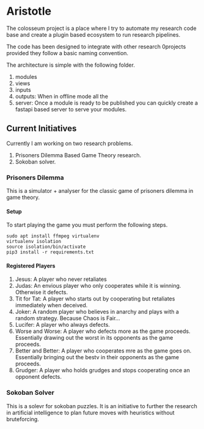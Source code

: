 # Aristotle

The colosseum project is a place where I try to automate my research code base and create a plugin based ecosystem to run research pipelines.

The code has been designed to integrate with other research 0projects provided they follow a basic naming convention.

The architecture is simple with the following folder.

1. modules
2. views
3. inputs
4. outputs: When in offline mode all the 
5. server: Once a module is ready to be published you can quickly create a fastapi based server to serve your modules.

## Current Initiatives

Currently I am working on two research problems.

1. Prisoners Dilemma Based Game Theory research.
2. Sokoban solver.

### Prisoners Dilemma

This is a simulator + analyser for the classic game of prisoners dilemma in game theory.

#### Setup
To start playing the game you must perform the following steps.

```
sudo apt install ffmpeg virtualenv
virtualenv isolation
source isolation/bin/activate
pip3 install -r requirements.txt
```

#### Registered Players
1. Jesus: A player who never retaliates
2. Judas: An envious player who only cooperates while it is winning. Otherwise it defects.
3. Tit for Tat: A player who starts out by cooperating but retaliates immediately when deceived.
4. Joker: A random player who believes in anarchy and plays with a random strategy. Because Chaos is Fair...
5. Lucifer: A player who always defects.
6. Worse and Worse: A player who defects more as the game proceeds. Essentially drawing out the worst in its opponents as the game proceeds.
7. Better and Better: A player who cooperates mre as the game goes on. Essentially bringing out the bestv in their opponents as the game proceeds.
8. Grudger: A player who holds grudges and stops cooperating once an opponent defects.

### Sokoban Solver

This is a solevr for sokoban puzzles.
It is an initiative to further the research in artificial intelligence to plan future moves with heuristics without bruteforcing.
